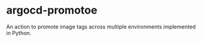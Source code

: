 # argocd-promotoe
An action to promote image tags across multiple environments implemented in Python.
